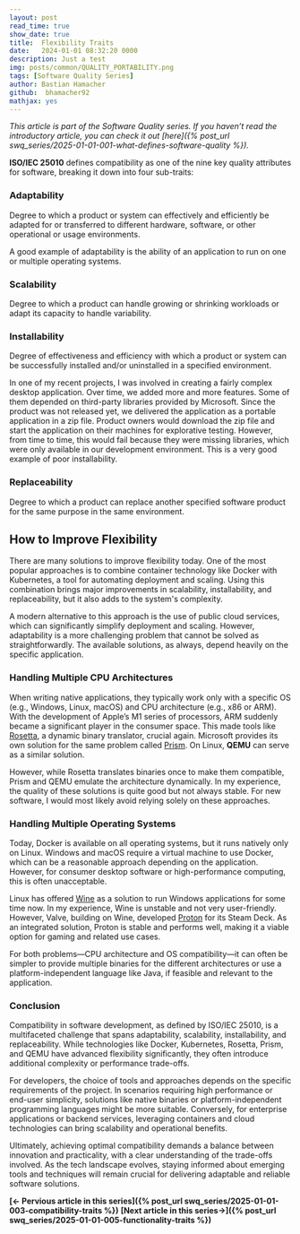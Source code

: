 ```yaml
---
layout: post
read_time: true
show_date: true
title:  Flexibility Traits
date:   2024-01-01 08:32:20 0000
description: Just a test
img: posts/common/QUALITY_PORTABILITY.png 
tags: [Software Quality Series]
author: Bastian Hamacher
github:  bhamacher92
mathjax: yes
---
```


*This article is part of the Software Quality series. If you haven’t read the introductory article, you can check it out [here]({% post_url swq_series/2025-01-01-001-what-defines-software-quality %}).*

**ISO/IEC 25010** defines compatibility as one of the nine key quality attributes for software, breaking it down into four sub-traits:

### Adaptability
Degree to which a product or system can effectively and efficiently be adapted for or transferred to different hardware, software, or other operational or usage environments.

A good example of adaptability is the ability of an application to run on one or multiple operating systems.

### Scalability
Degree to which a product can handle growing or shrinking workloads or adapt its capacity to handle variability.

### Installability
Degree of effectiveness and efficiency with which a product or system can be successfully installed and/or uninstalled in a specified environment.

In one of my recent projects, I was involved in creating a fairly complex desktop application. Over time, we added more and more features. Some of them depended on third-party libraries provided by Microsoft. Since the product was not released yet, we delivered the application as a portable application in a zip file. Product owners would download the zip file and start the application on their machines for explorative testing. However, from time to time, this would fail because they were missing libraries, which were only available in our development environment. This is a very good example of poor installability.

### Replaceability
Degree to which a product can replace another specified software product for the same purpose in the same environment.


## How to Improve Flexibility

There are many solutions to improve flexibility today. One of the most popular approaches is to combine container technology like Docker with Kubernetes, a tool for automating deployment and scaling. Using this combination brings major improvements in scalability, installability, and replaceability, but it also adds to the system's complexity. 

A modern alternative to this approach is the use of public cloud services, which can significantly simplify deployment and scaling. However, adaptability is a more challenging problem that cannot be solved as straightforwardly. The available solutions, as always, depend heavily on the specific application.


### Handling Multiple CPU Architectures

When writing native applications, they typically work only with a specific OS (e.g., Windows, Linux, macOS) and CPU architecture (e.g., x86 or ARM). With the development of Apple’s M1 series of processors, ARM suddenly became a significant player in the consumer space. This made tools like [Rosetta](https://en.wikipedia.org/wiki/Rosetta_(software)), a dynamic binary translator, crucial again. Microsoft provides its own solution for the same problem called [Prism](https://learn.microsoft.com/en-us/windows/arm/apps-on-arm-x86-emulation). On Linux, **QEMU** can serve as a similar solution. 

However, while Rosetta translates binaries once to make them compatible, Prism and QEMU emulate the architecture dynamically. In my experience, the quality of these solutions is quite good but not always stable. For new software, I would most likely avoid relying solely on these approaches.


### Handling Multiple Operating Systems

Today, Docker is available on all operating systems, but it runs natively only on Linux. Windows and macOS require a virtual machine to use Docker, which can be a reasonable approach depending on the application. However, for consumer desktop software or high-performance computing, this is often unacceptable.

Linux has offered [Wine](https://wiki.ubuntuusers.de/Wine/) as a solution to run Windows applications for some time now. In my experience, Wine is unstable and not very user-friendly. However, Valve, building on Wine, developed [Proton](https://en.wikipedia.org/wiki/Proton_(software)) for its Steam Deck. As an integrated solution, Proton is stable and performs well, making it a viable option for gaming and related use cases.

For both problems—CPU architecture and OS compatibility—it can often be simpler to provide multiple binaries for the different architectures or use a platform-independent language like Java, if feasible and relevant to the application.


### Conclusion

Compatibility in software development, as defined by ISO/IEC 25010, is a multifaceted challenge that spans adaptability, scalability, installability, and replaceability. While technologies like Docker, Kubernetes, Rosetta, Prism, and QEMU have advanced flexibility significantly, they often introduce additional complexity or performance trade-offs. 

For developers, the choice of tools and approaches depends on the specific requirements of the project. In scenarios requiring high performance or end-user simplicity, solutions like native binaries or platform-independent programming languages might be more suitable. Conversely, for enterprise applications or backend services, leveraging containers and cloud technologies can bring scalability and operational benefits.

Ultimately, achieving optimal compatibility demands a balance between innovation and practicality, with a clear understanding of the trade-offs involved. As the tech landscape evolves, staying informed about emerging tools and techniques will remain crucial for delivering adaptable and reliable software solutions.

**[<- Pervious article in this series]({% post_url swq_series/2025-01-01-003-compatibility-traits %})**      **[Next article in this series->]({% post_url swq_series/2025-01-01-005-functionality-traits %})** 